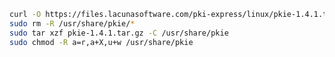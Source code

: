 ﻿```sh
curl -O https://files.lacunasoftware.com/pki-express/linux/pkie-1.4.1.tar.gz
sudo rm -R /usr/share/pkie/*
sudo tar xzf pkie-1.4.1.tar.gz -C /usr/share/pkie
sudo chmod -R a=r,a+X,u+w /usr/share/pkie
```
